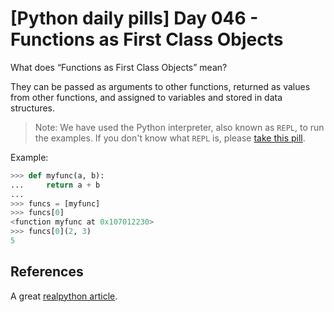 # [Python daily pills] Day 046 - Functions as First Class Objects

What does “Functions as First Class Objects” mean?

They can be passed as arguments to other functions, returned as values from other functions, and
assigned to variables and stored in data structures.

> Note: We have used the Python interpreter, also known as `REPL`, to run the examples. If you don't know what `REPL` is, please [take this pill](../day-005).

Example:

```python
>>> def myfunc(a, b):
...     return a + b
...
>>> funcs = [myfunc]
>>> funcs[0]
<function myfunc at 0x107012230>
>>> funcs[0](2, 3)
5
```

## References

A great [realpython article](https://realpython.com/lessons/functions-first-class-objects-python/).
